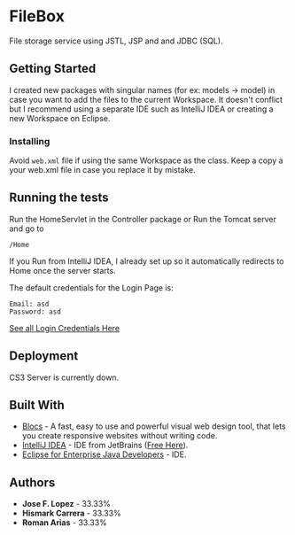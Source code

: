 # FileBox

File storage service using JSTL, JSP and and JDBC (SQL).

## Getting Started

I created new packages with singular names (for ex: models -> model) in case you want to add the files to the current Workspace. It doesn't conflict but I recommend using a separate IDE such as IntelliJ IDEA or creating a new Workspace on Eclipse.

### Installing

Avoid ```web.xml``` file if using the same Workspace as the class. Keep a copy a your web.xml file in case you replace it by mistake.

## Running the tests

Run the HomeServlet in the Controller package or Run the Tomcat server and go to

```
/Home
```

If you Run from IntelliJ IDEA, I already set up so it automatically redirects to Home once the server starts.

The default credentials for the Login Page is:

```
Email: asd
Password: asd
```

[See all Login Credentials Here](http://cs3.calstatela.edu:8080/cs3220stu115/lab7/query.jsp?sql=select+username%2C+password+from+users&query=Execute+Query)

## Deployment

CS3 Server is currently down.

## Built With

* [Blocs](https://blocsapp.com) - A fast, easy to use and powerful visual web design tool, that lets you create responsive websites without writing code.
* [IntelliJ IDEA](https://www.jetbrains.com/idea/) - IDE from JetBrains ([Free Here](https://www.jetbrains.com/student/)).
* [Eclipse for Enterprise Java Developers](https://www.eclipse.org/downloads/packages/release/kepler/sr2/eclipse-ide-java-ee-developers) - IDE.

## Authors

* **Jose F. Lopez** - 33.33%
* **Hismark Carrera** - 33.33%
* **Roman Arias** - 33.33%